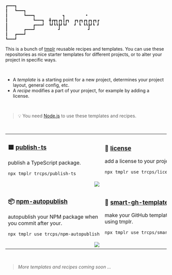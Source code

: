 ```bash
┏━━━┓
┃   ┗━━━┓
┃       ┗━━━┓            ┓         •     
┃           ┗━━━┓  ╋┏┳┓┏┓┃┏┓  ┏┓┏┓┏┓┏┓┏┓┏
┃           ┏━━━┛  ┗┛┗┗┣┛┗┛   ┛ ┗ ┗┗┣┛┗ ┛
┃       ┏━━━┛          ┛            ┛    
┃   ┏━━━┛
┗━━━┛
```

This is a bunch of [tmplr](https://github.com/loreanvictor/tmplr) reusable recipes and templates. You can
use these repositories as nice starter templates for different projects, or to alter your project in specific ways.

<br>

- A _template_ is a starting point for a new project, determines your project layout, general config, etc.
- A _recipe_ modifies a part of your project, for example by adding a license.

<br>

> 💡 You need [Node.js](https://nodejs.org/en) to use these templates and recipes.

<br>

<table>
<tbody>
<tr>
<td>

### 🟦 [**publish-ts**](https://github.com/trcps/publish-ts)
publish a TypeScript package.

```bash
npx tmplr trcps/publish-ts
```

<div align="right">
<img src="https://img.shields.io/badge/template-orange?style=flat-square"/>
<img width="441" height="1"/>
</div>
  
</td>
<td>

### 📜 [**license**](https://github.com/trcps/license)
add a license to your project.
```bash
npx tmplr use trcps/license
```

<div align="right">
<img src="https://img.shields.io/badge/recipe-white?style=flat-square"/>
<img width="441" height="1"/>
</div>
  
</td>
</tr>
<tr>
<td>

### 📦 [**npm-autopublish**](https://github.com/trcps/npm-autopublish)
autopublish your NPM package when you commit after your.
```bash
npx tmplr use trcps/npm-autopublish
```

<div align="right">
<img src="https://img.shields.io/badge/recipe-white?style=flat-square"/>
<img width="441" height="1"/>
</div>
  
</td>
<td>

### 📐 [**smart-gh-template**](https://github.com/trcps/smart-gh-template)
make your GitHub templates smarter using tmplr.
```bash
npx tmplr use trcps/smart-gh-template
```

<div align="right">
<img src="https://img.shields.io/badge/recipe-white?style=flat-square"/>
<img width="441" height="1"/>
</div>
  
</td>
</tr>
</tbody>
</table>

<br>

> _More templates and recipes coming soon ..._

<br><br>

